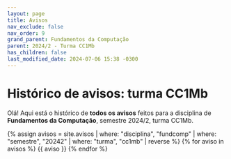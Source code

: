 ```yaml
---
layout: page
title: Avisos
nav_exclude: false
nav_order: 9
grand_parent: Fundamentos da Computação
parent: 2024/2 - Turma CC1Mb
has_children: false
last_modified_date: 2024-07-06 15:38 -0300
---
```


# Histórico de avisos: turma CC1Mb

Olá! Aqui está o histórico de **todos os avisos** feitos para a
disciplina de **Fundamentos da Computação**, semestre 2024/2, turma CC1Mb.

{% assign avisos = site.avisos
     | where: "disciplina", "fundcomp"
     | where: "semestre", "20242"
     | where: "turma", "cc1mb"
     | reverse  %}
{% for aviso in avisos %}
{{ aviso }}
{% endfor %}
